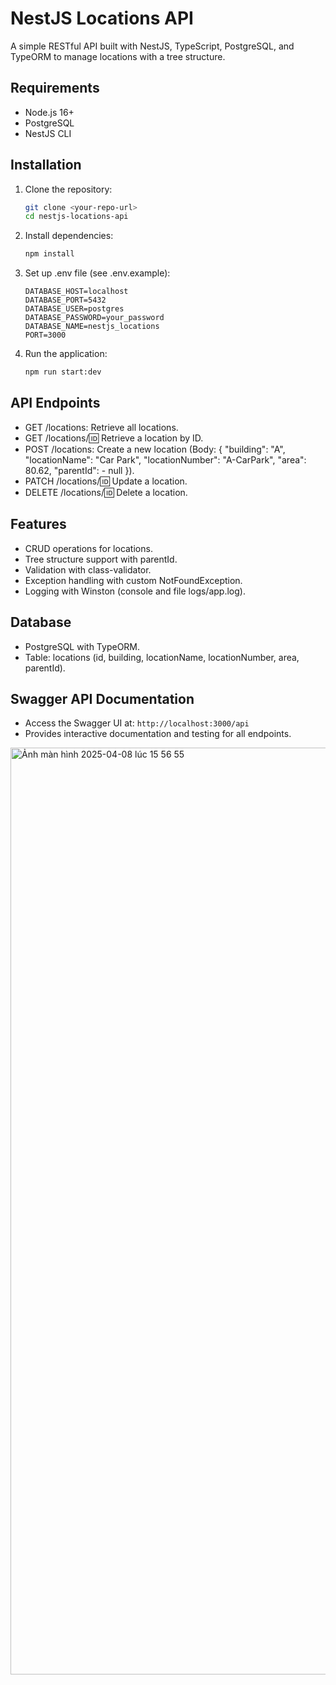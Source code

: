 # NestJS Locations API

A simple RESTful API built with NestJS, TypeScript, PostgreSQL, and TypeORM to manage locations with a tree structure.

## Requirements
- Node.js 16+
- PostgreSQL
- NestJS CLI

## Installation
1. Clone the repository:
   ```bash
   git clone <your-repo-url>
   cd nestjs-locations-api
2. Install dependencies:
   ```bash
   npm install
3. Set up .env file (see .env.example):
   ```text
   DATABASE_HOST=localhost
   DATABASE_PORT=5432
   DATABASE_USER=postgres
   DATABASE_PASSWORD=your_password
   DATABASE_NAME=nestjs_locations
   PORT=3000
4. Run the application:
   ```bash
   npm run start:dev

## API Endpoints
- GET /locations: Retrieve all locations.
- GET /locations/:id: Retrieve a location by ID.
- POST /locations: Create a new location (Body: { "building": "A", "locationName": "Car Park", "locationNumber": "A-CarPark", "area": 80.62, "parentId": - null }).
- PATCH /locations/:id: Update a location.
- DELETE /locations/:id: Delete a location.

## Features
- CRUD operations for locations.
- Tree structure support with parentId.
- Validation with class-validator.
- Exception handling with custom NotFoundException.
- Logging with Winston (console and file logs/app.log).

## Database
- PostgreSQL with TypeORM.
- Table: locations (id, building, locationName, locationNumber, area, parentId).

## Swagger API Documentation
- Access the Swagger UI at: `http://localhost:3000/api`
- Provides interactive documentation and testing for all endpoints.
  
<img width="1483" alt="Ảnh màn hình 2025-04-08 lúc 15 56 55" src="https://github.com/user-attachments/assets/600f5611-d728-40b8-babb-712f727e9a2d" />


